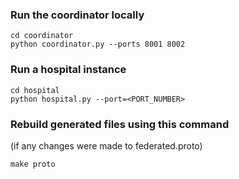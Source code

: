 ### Run the coordinator locally

```
cd coordinator
python coordinator.py --ports 8001 8002
```

### Run a hospital instance

```
cd hospital
python hospital.py --port=<PORT_NUMBER>
```

### Rebuild generated files using this command 
(if any changes were made to federated.proto)
```
make proto
```
